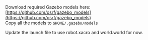 Download required Gazebo models here: [https://github.com/osrf/gazebo_models](https://github.com/osrf/gazebo_models)  
Copy all the models to `$HOME/.gazebo/models`

Update the launch file to use robot.xacro and world.world for now.
